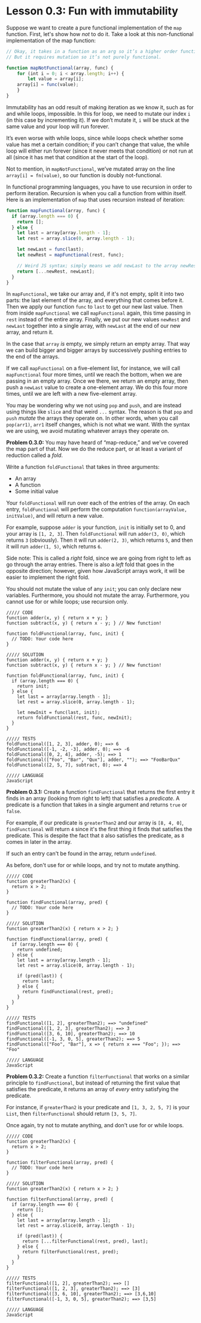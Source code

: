 # Lesson 0.3: Fun with immutability

Suppose we want to create a pure functional implementation of the `map` function. First, let's show how *not* to do it. Take a look at this non-functional implementation of the map function:

```javascript
// Okay, it takes in a function as an arg so it’s a higher order function.
// But it requires mutation so it’s not purely functional.

function mapNotFunctional(array, func) {
    for (int i = 0; i < array.length; i++) {
        let value = array[i];
	array[i] = func(value);
    }
}
```

Immutability has an odd result of making iteration as we know it, such as for and while loops, impossible. In this for loop, we need to mutate our index `i` (in this case by incrementing it). If we don’t mutate it, `i` will be stuck at the same value and your loop will run forever.

It’s even worse with while loops, since while loops check whether some value has met a certain condition; if you can’t change that value, the while loop will either run forever (since it never meets that condition) or not run at all (since it has met that condition at the start of the loop).

Not to mention, in `mapNotFunctional`, we’ve mutated array on the line `array[i] = fn(value)`, so our function is doubly not-functional.

In functional programming languages, you have to use recursion in order to perform iteration. Recursion is when you call a function from within itself. Here is an implementation of `map` that uses recursion instead of iteration:

```javascript
function mapFunctional(array, func) {
  if (array.length === 0) {
    return [];
  } else {
    let last = array[array.length - 1];
    let rest = array.slice(0, array.length - 1);

    let newLast = func(last);
    let newRest = mapFunctional(rest, func);

    // Weird JS syntax; simply means we add newLast to the array newRest
    return [...newRest, newLast];
  }
}
```

In `mapFunctional`, we take our array and, if it's not empty, split it into two parts: the last element of the array, and everything that comes before it. Then we apply our function `func` to `last` to get our new last value. Then from inside `mapFunctional` we call `mapFunctional` again, this time passing in `rest` instead of the entire array. Finally, we put our new values `newRest` and `newLast` together into a single array, with `newLast` at the end of our new array, and return it.

In the case that `array` _is_ empty, we simply return an empty array. That way we can build bigger and bigger arrays by successively pushing entries to the end of the arrays.

If we call `mapFunctional` on a five-element list, for instance, we will call `mapFunctional` four more times, until we reach the bottom, when we are passing in an empty array. Once we there, we return an empty array, then push a `newLast` value to create a one-element array. We do this four more times, until we are left with a new five-element array. 

You may be wondering why we not using `pop` and `push`, and are instead using things like `slice` and that weird `...` syntax. The reason is that `pop` and `push` _mutate_ the arrays they operate on. In other words, when you call `pop(arr1)`, `arr1` itself changes, which is not what we want. With the syntax we are using, we avoid mutating whatever arrays they operate on.

**Problem 0.3.0:** You may have heard of “map-reduce,” and we’ve covered the map part of that. Now we do the reduce part, or at least a variant of reduction called a _fold_.

Write a function `foldFunctional` that takes in three arguments:

- An array
- A function
- Some initial value

Your `foldFunctional` will run over each of the entries of the array. On each entry, `foldFunctional` will perform the computation `function(arrayValue, initValue)`, and will return a new value.

For example, suppose `adder` is your function, `init` is initially set to 0, and your array is `[1, 2, 3]`. Then `foldFunctional` will run `adder(3, 0)`, which returns `3` (obviously). Then it will run `adder(2, 3)`, which returns `5`, and then it will run `adder(1, 5)`, which returns `6`.

Side note: This is called a _right_ fold, since we are going from right to left as go through the array entries. There is also a _left_ fold that goes in the opposite direction; however, given how JavaScript arrays work, it will be easier to implement the right fold.

You should not mutate the value of any `init`; you can only declare new variables. Furthermore, you should not mutate the array. Furthermore, you cannot use for or while loops; use recursion only.

```problem
///// CODE
function adder(x, y) { return x + y; }
function subtract(x, y) { return x - y; } // New function!

function foldFunctional(array, func, init) {
  // TODO: Your code here
}

///// SOLUTION
function adder(x, y) { return x + y; }
function subtract(x, y) { return x - y; } // New function!

function foldFunctional(array, func, init) {
  if (array.length === 0) {
    return init;
  } else {
    let last = array[array.length - 1];
    let rest = array.slice(0, array.length - 1);

    let newInit = func(last, init);
    return foldFunctional(rest, func, newInit);
  }
}

///// TESTS
foldFunctional([1, 2, 3], adder, 0); ==> 6
foldFunctional([-1, -2, -3], adder, 0); ==> -6
foldFunctional([0, 2, 4], adder, -5); ==> 1
foldFunctional(["Foo", "Bar", "Qux"], adder, ""); ==> "FooBarQux"
foldFunctional([2, 5, 7], subtract, 0); ==> 4

///// LANGUAGE
JavaScript
```

**Problem 0.3.1:** Create a function `findFunctional` that returns the first entry it finds in an array (looking from right to left) that satisfies a _predicate_. A predicate is a function that takes in a single argument and returns `true` or `false`.

For example, if our predicate is `greaterThan2` and our array is `[8, 4, 0]`, `findFunctional` will return `4` since it's the first thing it finds that satisfies the predicate. This is despite the fact that `8` also satisfies the predicate, as `8` comes in later in the array.

If such an entry can't be found in the array, return `undefined`.

As before, don't use for or while loops, and try not to mutate anything.

```problem
///// CODE
function greaterThan2(x) {
  return x > 2; 
}

function findFunctional(array, pred) {
  // TODO: Your code here 
}

///// SOLUTION
function greaterThan2(x) { return x > 2; }

function findFunctional(array, pred) {
  if (array.length === 0) {
    return undefined;
  } else {
    let last = array[array.length - 1];
    let rest = array.slice(0, array.length - 1);

    if (pred(last)) {
      return last;
    } else {
      return findFunctional(rest, pred);
    }
  }
}

///// TESTS
findFunctional([1, 2], greaterThan2); ==> "undefined"
findFunctional([1, 2, 3], greaterThan2); ==> 3
findFunctional([3, 6, 10], greaterThan2); ==> 10
findFunctional([-1, 3, 0, 5], greaterThan2); ==> 5
findFunctional(["Foo", "Bar"], x => { return x === "Foo"; }); ==> "Foo"

///// LANGUAGE
JavaScript
```

**Problem 0.3.2:** Create a function `filterFunctional` that works on a similar principle to `findFunctional`, but instead of returning the first value that satisfies the predicate, it returns an array of _every_ entry satisfying the predicate.

For instance, if `greaterThan2` is your predicate and `[1, 3, 2, 5, 7]` is your `List`, then `filterFunctional` should return `[3, 5, 7]`.

Once again, try not to mutate anything, and don't use for or while loops.

```problem
///// CODE
function greaterThan2(x) {
  return x > 2; 
}

function filterFunctional(array, pred) {
  // TODO: Your code here 
}

///// SOLUTION
function greaterThan2(x) { return x > 2; }

function filterFunctional(array, pred) { 
  if (array.length === 0) {
    return [];
  } else {
    let last = array[array.length - 1];
    let rest = array.slice(0, array.length - 1);

    if (pred(last)) {
      return [...filterFunctional(rest, pred), last];
    } else {
      return filterFunctional(rest, pred);
    }
  }
}

///// TESTS
filterFunctional([1, 2], greaterThan2); ==> []
filterFunctional([1, 2, 3], greaterThan2); ==> [3]
filterFunctional([3, 6, 10], greaterThan2); ==> [3,6,10]
filterFunctional([-1, 3, 0, 5], greaterThan2); ==> [3,5]

///// LANGUAGE
JavaScript
```